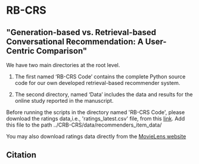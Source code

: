 # RB-CRS
## "Generation-based vs. Retrieval-based Conversational Recommendation: A User-Centric Comparison"

We have two main directories at the root level.
1. The first named ‘RB-CRS Code’ contains the complete Python source code for our own developed retrieval-based recommender system. 

2. The second directory, named ‘Data’ includes the data and results for the online study reported in the manuscript.




Before running the scripts in the directory named 'RB-CRS Code', please download the ratings data,i.e., 'ratings_latest.csv' file, from this [link](https://drive.google.com/drive/folders/1VIDW7gSt7o9tllGTbbA4LnBRUgnlOPUh). Add this file to the path ../CRB-CRS/data/recommenders_item_data/

You may also download ratings data directly from the [MovieLens website](https://grouplens.org/datasets/movielens/25m/) 

## **Citation**
```



```
